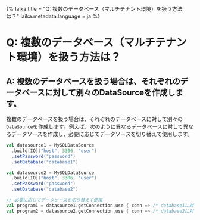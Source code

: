 {%
laika.title = "Q: 複数のデータベース（マルチテナント環境）を扱う方法は？"
laika.metadata.language = ja
%}

# Q: 複数のデータベース（マルチテナント環境）を扱う方法は？

## A: 複数のデータベースを扱う場合は、それぞれのデータベースに対して別々のDataSourceを作成します。

複数のデータベースを扱う場合は、それぞれのデータベースに対して別々の`DataSource`を作成します。例えば、次のように異なるデータベースに対して異なるデータソースを作成し、必要に応じてデータソースを切り替えて使用します。

```scala 3
val datasource1 = MySQLDataSource
  .build[IO]("host", 3306, "user")
  .setPassword("password")
  .setDatabase("database1")

val datasource2 = MySQLDataSource
  .build[IO]("host", 3306, "user")
  .setPassword("password")
  .setDatabase("database2")

// 必要に応じてデータソースを切り替えて使用
val program1 = datasource1.getConnection.use { conn => /* database1に対する操作 */ }
val program2 = datasource2.getConnection.use { conn => /* database2に対する操作 */ }
```
